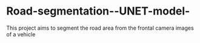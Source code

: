 # Road-segmentation--UNET-model-
This project aims to segment the road area from the frontal camera images of a vehicle
